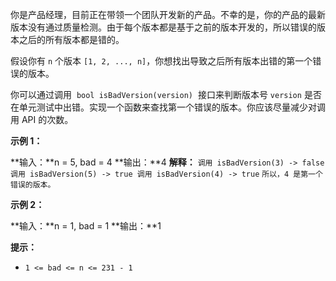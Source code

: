 你是产品经理，目前正在带领一个团队开发新的产品。不幸的是，你的产品的最新版本没有通过质量检测。由于每个版本都是基于之前的版本开发的，所以错误的版本之后的所有版本都是错的。

假设你有 `n` 个版本 `[1, 2, ..., n]`，你想找出导致之后所有版本出错的第一个错误的版本。

你可以通过调用  `bool isBadVersion(version)`  接口来判断版本号 `version` 是否在单元测试中出错。实现一个函数来查找第一个错误的版本。你应该尽量减少对调用 API 的次数。



**示例 1：**

**输入：**n = 5, bad = 4
**输出：**4
**解释：**
`调用 isBadVersion(3) -> false 调用 isBadVersion(5) -> true 调用 isBadVersion(4) -> true`
`所以，4 是第一个错误的版本。`

**示例 2：**

**输入：**n = 1, bad = 1
**输出：**1

**提示：**

-   `1 <= bad <= n <= 231 - 1`
